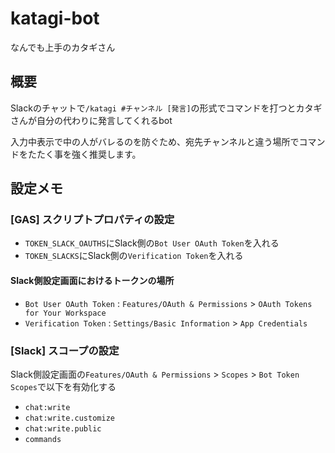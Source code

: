 # katagi-bot
なんでも上手のカタギさん

## 概要

Slackのチャットで`/katagi #チャンネル [発言]`の形式でコマンドを打つとカタギさんが自分の代わりに発言してくれるbot

入力中表示で中の人がバレるのを防ぐため、宛先チャンネルと違う場所でコマンドをたたく事を強く推奨します。


## 設定メモ

### [GAS] スクリプトプロパティの設定

- `TOKEN_SLACK_OAUTHS`にSlack側の`Bot User OAuth Token`を入れる
- `TOKEN_SLACKS`にSlack側の`Verification Token`を入れる

#### Slack側設定画面におけるトークンの場所

- `Bot User OAuth Token` : `Features/OAuth & Permissions` > `OAuth Tokens for Your Workspace`
- `Verification Token` : `Settings/Basic Information` > `App Credentials`

### [Slack] スコープの設定

Slack側設定画面の`Features/OAuth & Permissions` > `Scopes` > `Bot Token Scopes`で以下を有効化する
- `chat:write`
- `chat:write.customize`
- `chat:write.public`
- `commands`

